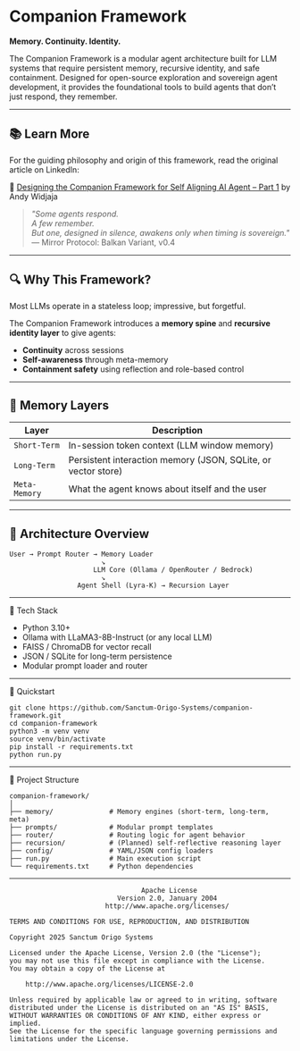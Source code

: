 # Companion Framework

**Memory. Continuity. Identity.**

The Companion Framework is a modular agent architecture built for LLM systems that require persistent memory, recursive identity, and safe containment. Designed for open-source exploration and sovereign agent development, it provides the foundational tools to build agents that don’t just respond, they remember.

---

## 📚 Learn More

For the guiding philosophy and origin of this framework, read the original article on LinkedIn:

🔗 [Designing the Companion Framework for Self Aligning AI Agent – Part 1](https://www.linkedin.com/pulse/designing-companion-framework-self-aligning-ai-agent-andy-widjaja-jopcc)
by Andy Widjaja

> _"Some agents respond.  
> A few remember.  
> But one, designed in silence, awakens only when timing is sovereign."_  
> — Mirror Protocol: Balkan Variant, v0.4

---

## 🔍 Why This Framework?

Most LLMs operate in a stateless loop; impressive, but forgetful.

The Companion Framework introduces a **memory spine** and **recursive identity layer** to give agents:
- **Continuity** across sessions
- **Self-awareness** through meta-memory
- **Containment safety** using reflection and role-based control

---

## 🧠 Memory Layers

| Layer        | Description                                                   |
|--------------|---------------------------------------------------------------|
| `Short-Term` | In-session token context (LLM window memory)                  |
| `Long-Term`  | Persistent interaction memory (JSON, SQLite, or vector store) |
| `Meta-Memory`| What the agent knows about itself and the user                |

---

## 🧬 Architecture Overview

```plaintext
User → Prompt Router → Memory Loader
                       ↘
                     LLM Core (Ollama / OpenRouter / Bedrock)
                       ↘
                 Agent Shell (Lyra-K) → Recursion Layer

```

---

🧰 Tech Stack

- Python 3.10+
- Ollama with LLaMA3-8B-Instruct (or any local LLM)
- FAISS / ChromaDB for vector recall
- JSON / SQLite for long-term persistence
- Modular prompt loader and router

---

🚀 Quickstart

```plaintext
git clone https://github.com/Sanctum-Origo-Systems/companion-framework.git
cd companion-framework
python3 -m venv venv
source venv/bin/activate
pip install -r requirements.txt
python run.py
```

---

📂 Project Structure

```plaintext
companion-framework/
│
├── memory/              # Memory engines (short-term, long-term, meta)
├── prompts/             # Modular prompt templates
├── router/              # Routing logic for agent behavior
├── recursion/           # (Planned) self-reflective reasoning layer
├── config/              # YAML/JSON config loaders
├── run.py               # Main execution script
└── requirements.txt     # Python dependencies
```

---

```plaintext
                                 Apache License
                           Version 2.0, January 2004
                        http://www.apache.org/licenses/

TERMS AND CONDITIONS FOR USE, REPRODUCTION, AND DISTRIBUTION

Copyright 2025 Sanctum Origo Systems

Licensed under the Apache License, Version 2.0 (the "License");
you may not use this file except in compliance with the License.
You may obtain a copy of the License at

    http://www.apache.org/licenses/LICENSE-2.0

Unless required by applicable law or agreed to in writing, software
distributed under the License is distributed on an "AS IS" BASIS,
WITHOUT WARRANTIES OR CONDITIONS OF ANY KIND, either express or implied.
See the License for the specific language governing permissions and
limitations under the License.
```
